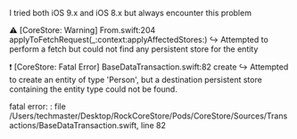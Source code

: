 I tried both iOS 9.x and iOS 8.x but always encounter this problem

⚠️ [CoreStore: Warning] From.swift:204 applyToFetchRequest(_:context:applyAffectedStores:)
  ↪︎ Attempted to perform a fetch but could not find any persistent store for the entity <Person>

❗ [CoreStore: Fatal Error] BaseDataTransaction.swift:82 create
  ↪︎ Attempted to create an entity of type 'Person', but a destination persistent store containing the entity type could not be found.

fatal error: : file /Users/techmaster/Desktop/RockCoreStore/Pods/CoreStore/Sources/Transactions/BaseDataTransaction.swift, line 82
